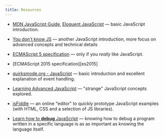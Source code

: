 ```yaml
---
title: Resources
---
```


- [MDN JavaScript Guide][mdn], [Eloquent JavaScript][eloquent] &mdash; basic
  JavaScript introduction.

- [You don't know JS][ydkjs] &mdash; another JavaScript introduction, more
  focus on advanced concepts and technical details

- [ECMAScript 5 specification][ecma] &mdash; only if you _really_ like
  JavaScript.

- [ECMAScript 2015 specification][es2015]

- [quirksmode.org - JavaScript][quirksmode] &mdash; basic introduction and
  excellent explanation of event handling.

- [Learning Advanced JavaScript][lajs] &mdash; "strange" JavaScript concepts
  explored.

- [jsFiddle][] &mdash; an online "editor" to quickly prototype JavaScript
  examples (with HTML, CSS and a selection of JS libraries).

- [Learn how to **debug** JavaScript][debug] &mdash; knowing how to debug a
  program written in a specific language is as as important as knowing the
  language itself.

[mdn]: https://developer.mozilla.org/en-US/docs/Web/JavaScript/Guide
[eloquent]: http://eloquentjavascript.net/
[ydkjs]: https://github.com/getify/You-Dont-Know-JS
[quirksmode]: http://quirksmode.org/js/contents.html
[lajs]: http://ejohn.org/apps/learn/
[ecma]: http://www.ecma-international.org/ecma-262/5.1/
[jsfiddle]: http://jsfiddle.net/
[debug]: https://developers.google.com/chrome-developer-tools/docs/javascript-debugging
